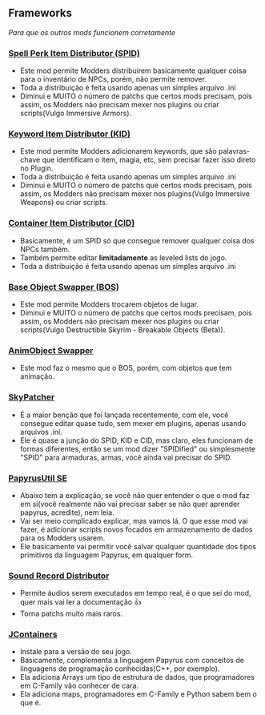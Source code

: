 ## Frameworks

_Para que os outros mods funcionem corretamente_

### [Spell Perk Item Distributor (SPID)](https://www.nexusmods.com/skyrimspecialedition/mods/36869)
- Este mod permite Modders distribuirem basicamente qualquer coisa para o inventário de NPCs, porém, não permite remover.
- Toda a distribuição é feita usando apenas um simples arquivo .ini
- Diminui e MUITO o número de patchs que certos mods precisam, pois assim, os Modders não precisam mexer nos plugins ou criar scripts(Vulgo Immersive Armors).
### [Keyword Item Distributor (KID)](https://www.nexusmods.com/skyrimspecialedition/mods/55728)
- Este mod permite Modders adicionarem keywords, que são palavras-chave que identificam o item, magia, etc, sem precisar fazer isso direto no Plugin.
- Toda a distribuição é feita usando apenas um simples arquivo .ini
- Diminui e MUITO o número de patchs que certos mods precisam, pois assim, os Modders não precisam mexer nos plugins(Vulgo Immersive Weapons) ou criar scripts.
### [Container Item Distributor (CID)](https://www.nexusmods.com/skyrimspecialedition/mods/99486)
- Basicamente, é um SPID só que consegue remover qualquer coisa dos NPCs também.
- Também permite editar **limitadamente** as leveled lists do jogo.
- Toda a distribuição é feita usando apenas um simples arquivo .ini
### [Base Object Swapper (BOS)](https://www.nexusmods.com/skyrimspecialedition/mods/60805)
- Este mod permite Modders trocarem objetos de lugar.
- Diminui e MUITO o número de patchs que certos mods precisam, pois assim, os Modders não precisam mexer nos plugins ou criar scripts(Vulgo Destructible Skyrim - Breakable Objects (Beta)).
### [AnimObject Swapper](https://www.nexusmods.com/skyrimspecialedition/mods/75167)
- Este mod faz o mesmo que o BOS, porém, com objetos que tem animação.
### [SkyPatcher](https://www.nexusmods.com/skyrimspecialedition/mods/106659)
- É a maior benção que foi lançada recentemente, com ele, você consegue editar quase tudo, sem mexer em plugins, apenas usando arquivos .ini.
- Ele é quase a junção do SPID, KID e CID, mas claro, eles funcionam de formas diferentes, então se um mod dizer "SPIDified" ou simplesmente "SPID" para armaduras, armas, você ainda vai precisar do SPID.   
### [PapyrusUtil SE](https://www.nexusmods.com/skyrimspecialedition/mods/13048)
- Abaixo tem a explicação, se você não quer entender o que o mod faz em si(você realmente não vai precisar saber se não quer aprender papyrus, acredite), nem leia.
- Vai ser meio complicado explicar, mas vamos lá. O que esse mod vai fazer, é adicionar scripts novos focados em armazenamento de dados para os Modders usarem.
- Ele basicamente vai permitir você salvar qualquer quantidade dos tipos primitivos da linguagem Papyrus, em qualquer form.
### [Sound Record Distributor](https://www.nexusmods.com/skyrimspecialedition/mods/77815)
- Permite áudios serem executados em tempo real, é o que sei do mod, quer mais vai ler a documentação 👍
- Torna patchs muito mais raros.
### [JContainers](https://www.nexusmods.com/skyrimspecialedition/mods/16495)
- Instale para a versão do seu jogo.
- Basicamente, complementa a linguagem Papyrus com conceitos de linguagens de programação conhecidas(C++, por exemplo).
- Ela adiciona Arrays um tipo de estrutura de dados, que programadores em C-Family vão conhecer de cara.
- Ela adiciona maps, programadores em C-Family e Python sabem bem o que é.

